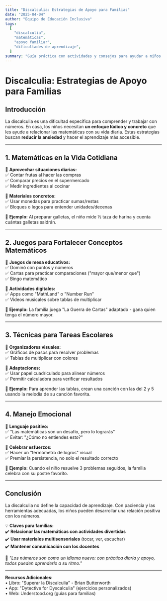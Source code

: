 ```yaml
---
title: "Discalculia: Estrategias de Apoyo para Familias"
date: "2025-04-04"
author: "Equipo de Educación Inclusiva"
tags:
  [
    "discalculia",
    "matemáticas",
    "apoyo familiar",
    "dificultades de aprendizaje",
  ]
summary: "Guía práctica con actividades y consejos para ayudar a niños con discalculia en el hogar. Incluye técnicas para matemáticas cotidianas, juegos educativos y refuerzo emocional."
---
```


# **Discalculia: Estrategias de Apoyo para Familias**

## **Introducción**

La discalculia es una dificultad específica para comprender y trabajar con números. En casa, los niños necesitan **un enfoque lúdico y concreto** que les ayude a relacionar las matemáticas con su vida diaria. Estas estrategias buscan **reducir la ansiedad** y hacer el aprendizaje más accesible.

---

## **1. Matemáticas en la Vida Cotidiana**

📌 **Aprovechar situaciones diarias:**  
✅ Contar frutas al hacer las compras  
✅ Comparar precios en el supermercado  
✅ Medir ingredientes al cocinar

📌 **Materiales concretos:**  
✅ Usar monedas para practicar sumas/restas  
✅ Bloques o legos para entender unidades/decenas

🔹 **Ejemplo:** Al preparar galletas, el niño mide ½ taza de harina y cuenta cuántas galletas saldrán.

---

## **2. Juegos para Fortalecer Conceptos Matemáticos**

📌 **Juegos de mesa educativos:**  
✅ Dominó con puntos y números  
✅ Cartas para practicar comparaciones ("mayor que/menor que")  
✅ Bingo matemático

📌 **Actividades digitales:**  
✅ Apps como "MathLand" o "Number Run"  
✅ Videos musicales sobre tablas de multiplicar

🔹 **Ejemplo:** La familia juega "La Guerra de Cartas" adaptado - gana quien tenga el número mayor.

---

## **3. Técnicas para Tareas Escolares**

📌 **Organizadores visuales:**  
✅ Gráficos de pasos para resolver problemas  
✅ Tablas de multiplicar con colores

📌 **Adaptaciones:**  
✅ Usar papel cuadriculado para alinear números  
✅ Permitir calculadora para verificar resultados

🔹 **Ejemplo:** Para aprender las tablas, crean una canción con las del 2 y 5 usando la melodía de su canción favorita.

---

## **4. Manejo Emocional**

📌 **Lenguaje positivo:**  
✅ "Las matemáticas son un desafío, pero lo lograrás"  
✅ Evitar: "¿Cómo no entiendes esto?"

📌 **Celebrar esfuerzos:**  
✅ Hacer un "termómetro de logros" visual  
✅ Premiar la persistencia, no solo el resultado correcto

🔹 **Ejemplo:** Cuando el niño resuelve 3 problemas seguidos, la familia celebra con su postre favorito.

---

## **Conclusión**

La discalculia no define la capacidad de aprendizaje. Con paciencia y las herramientas adecuadas, los niños pueden desarrollar una relación positiva con los números.

💡 **Claves para familias:**  
✔️ **Relacionar las matemáticas con actividades divertidas**  
✔️ **Usar materiales multisensoriales** (tocar, ver, escuchar)  
✔️ **Mantener comunicación con los docentes**

📢 _"Los números son como un idioma nuevo: con práctica diaria y apoyo, todos pueden aprenderlo a su ritmo."_

---

**Recursos Adicionales:**  
• Libro: "Superar la Discalculia" - Brian Butterworth  
• App: "Dytective for Dyscalculia" (ejercicios personalizados)  
• Web: Understood.org (guías para familias)
